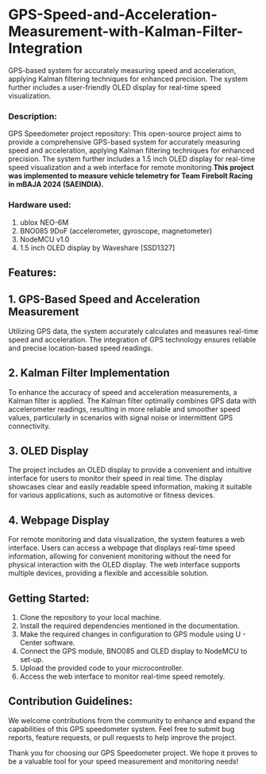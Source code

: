 # GPS-Speed-and-Acceleration-Measurement-with-Kalman-Filter-Integration
 GPS-based system for accurately measuring speed and acceleration, applying Kalman filtering techniques for enhanced precision. The system further includes a user-friendly OLED display for real-time speed visualization.


### Description:

GPS Speedometer project repository: This open-source project aims to provide a comprehensive GPS-based system for accurately measuring speed and acceleration, applying Kalman filtering techniques for enhanced precision. The system further includes a 1.5 inch OLED display for real-time speed visualization and a web interface for remote monitoring.<b>This project was implemented to measure vehicle telemetry for Team Firebolt Racing in mBAJA 2024 (SAEINDIA).</b>

### Hardware used:
<ol>
 <li>ublox NEO-6M</li>
 <li>BNO085 9DoF (accelerometer, gyroscope, magnetometer)</li>
 <li>NodeMCU v1.0</li>
 <li>1.5 inch OLED display by Waveshare [SSD1327]</li>
</ol>

## Features:
## 1. GPS-Based Speed and Acceleration Measurement
Utilizing GPS data, the system accurately calculates and measures real-time speed and acceleration. The integration of GPS technology ensures reliable and precise location-based speed readings.

## 2. Kalman Filter Implementation
To enhance the accuracy of speed and acceleration measurements, a Kalman filter is applied. The Kalman filter optimally combines GPS data with accelerometer readings, resulting in more reliable and smoother speed values, particularly in scenarios with signal noise or intermittent GPS connectivity.

## 3. OLED Display
The project includes an OLED display to provide a convenient and intuitive interface for users to monitor their speed in real time. The display showcases clear and easily readable speed information, making it suitable for various applications, such as automotive or fitness devices.

## 4. Webpage Display
For remote monitoring and data visualization, the system features a web interface. Users can access a webpage that displays real-time speed information, allowing for convenient monitoring without the need for physical interaction with the OLED display. The web interface supports multiple devices, providing a flexible and accessible solution.

## Getting Started:
1. Clone the repository to your local machine.
2. Install the required dependencies mentioned in the documentation.
3. Make the required changes in configuration to GPS module using U - Center software.
4. Connect the GPS module, BNO085 and OLED display to NodeMCU to set-up. 
5. Upload the provided code to your microcontroller.
6. Access the web interface to monitor real-time speed remotely.

## Contribution Guidelines:
We welcome contributions from the community to enhance and expand the capabilities of this GPS speedometer system. Feel free to submit bug reports, feature requests, or pull requests to help improve the project.

Thank you for choosing our GPS Speedometer project. We hope it proves to be a valuable tool for your speed measurement and monitoring needs!
